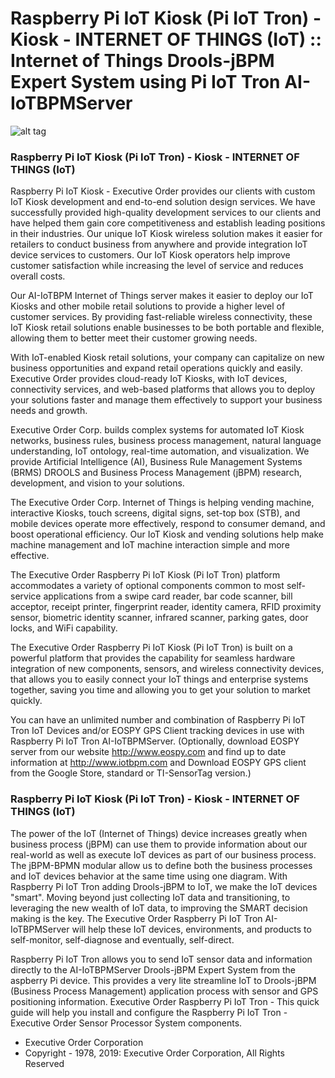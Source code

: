 # Raspberry Pi IoT Kiosk (Pi IoT Tron) - Kiosk - INTERNET OF THINGS (IoT) :: Internet of Things Drools-jBPM Expert System using Pi IoT Tron AI-IoTBPMServer

![alt tag](http://IoTBPM.com/wp-content/uploads/2018/05/Arduino_Logotype-e1527283874261.png "Raspberry Pi IoT Tron")

### Raspberry Pi IoT Kiosk (Pi IoT Tron) - Kiosk - INTERNET OF THINGS (IoT)

Raspberry Pi IoT Kiosk - Executive Order provides our clients with custom IoT Kiosk development and end-to-end solution design services. 
We have successfully provided high-quality development services to our clients and have helped them gain core competitiveness and establish 
leading positions in their industries. Our unique IoT Kiosk wireless solution makes it easier for retailers to conduct business from anywhere 
and provide integration IoT device services to customers. Our IoT Kiosk operators help improve customer satisfaction while increasing the level 
of service and reduces overall costs.

Our AI-IoTBPM Internet of Things server makes it easier to deploy our IoT Kiosks and other mobile retail solutions to provide a higher level of customer services. 
By providing fast-reliable wireless connectivity, these IoT Kiosk retail solutions enable businesses to be both portable and flexible, 
allowing them to better meet their customer growing needs.

With IoT-enabled Kiosk retail solutions, your company can capitalize on new business opportunities and expand retail operations quickly and easily. 
Executive Order provides cloud-ready IoT Kiosks, with IoT devices, connectivity services, and web-based platforms that allows you to deploy your solutions 
faster and manage them effectively to support your business needs and growth.

Executive Order Corp. builds complex systems for automated IoT Kiosk networks, business rules, business process management, natural language understanding, 
IoT ontology, real-time automation, and visualization. We provide Artificial Intelligence (AI), Business Rule Management Systems (BRMS) DROOLS and Business 
Process Management (jBPM) research, development, and vision to your solutions.

The Executive Order Corp. Internet of Things is helping vending machine, interactive Kiosks, touch screens, digital signs, set-top box (STB), and mobile devices 
operate more effectively, respond to consumer demand, and boost operational efficiency. Our IoT Kiosk and vending solutions help make machine management and IoT 
machine interaction simple and more effective.

The Executive Order Raspberry Pi IoT Kiosk (Pi IoT Tron) platform accommodates a variety of optional components common to most self-service applications from a 
swipe card reader, bar code scanner, bill acceptor, receipt printer, fingerprint reader, identity camera, RFID proximity sensor, biometric identity scanner, 
infrared scanner, parking gates, door locks, and WiFi capability.

The Executive Order Raspberry Pi IoT Kiosk (Pi IoT Tron) is built on a powerful platform that provides the capability for seamless hardware integration of new 
components, sensors, and wireless connectivity devices, that allows you to easily connect your IoT things and enterprise systems together, saving you time and 
allowing you to get your solution to market quickly.

You can have an unlimited number and combination of Raspberry Pi IoT Tron IoT Devices and/or EOSPY GPS Client tracking devices in use with Raspberry Pi IoT Tron AI-IoTBPMServer.
(Optionally, download EOSPY server from our website http://www.eospy.com and find up to date information at http://www.iotbpm.com and Download EOSPY GPS client 
from the Google Store, standard or TI-SensorTag version.)


### Raspberry Pi IoT Kiosk (Pi IoT Tron) - Kiosk - INTERNET OF THINGS (IoT)

The power of the IoT (Internet of Things) device increases greatly when business process (jBPM) can use them to provide information
about our real-world as well as execute IoT devices as part of our business process. The jBPM-BPMN modular allow us to define 
both the business processes and IoT devices behavior at the same time using one diagram. With Raspberry Pi IoT Tron adding Drools-jBPM to IoT,
we make the IoT devices "smart". Moving beyond just collecting IoT data and transitioning, to leveraging the new wealth of IoT data, 
to improving the SMART decision making is the key. The Executive Order Raspberry Pi IoT Tron AI-IoTBPMServer will help these IoT devices, environments, 
and products to self-monitor, self-diagnose and eventually, self-direct.

Raspberry Pi IoT Tron allows you to send IoT sensor data and information directly to the AI-IoTBPMServer Drools-jBPM Expert System from the aspberry Pi device.
This provides a very lite streamline IoT to Drools-jBPM (Business Process Management) application process with sensor and GPS positioning information.
Executive Order Raspberry Pi IoT Tron - This quick guide will help you install and configure the Raspberry Pi IoT Tron - Executive Order Sensor Processor System components.

- Executive Order Corporation
- Copyright - 1978, 2019: Executive Order Corporation, All Rights Reserved
